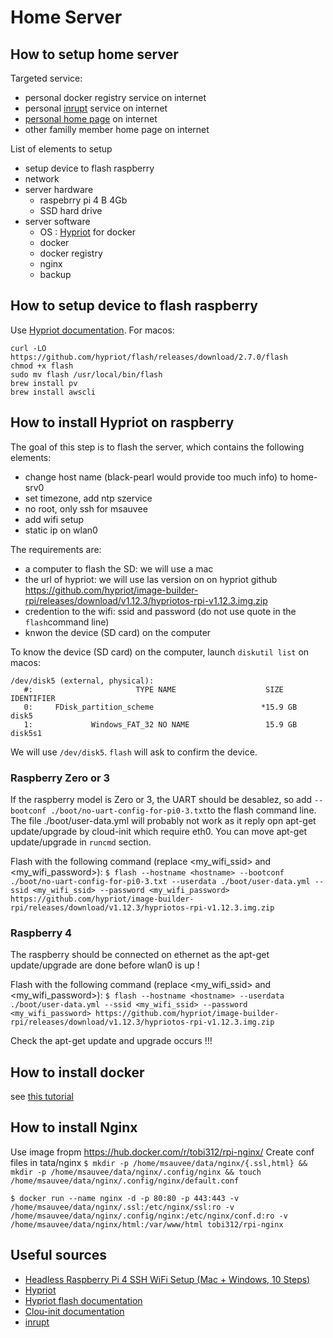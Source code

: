 # Home Server

## How to setup home server

Targeted service:
* personal docker registry service on internet
* personal [inrupt](https://inrupt.com/) service on internet
* [personal home page](http://msauvee.com) on internet
* other familly member home page on internet

List of elements to setup
* setup device to flash raspberry
* network
* server hardware
  * raspebrry pi 4 B 4Gb
  * SSD hard drive
* server software
  * OS : [Hypriot](https://blog.hypriot.com/) for docker
  * docker
  * docker registry
  * nginx
  * backup 

## How to setup device to flash raspberry

Use [Hypriot documentation](https://github.com/hypriot/flash).
For macos:
```
curl -LO https://github.com/hypriot/flash/releases/download/2.7.0/flash
chmod +x flash
sudo mv flash /usr/local/bin/flash
brew install pv
brew install awscli
```

## How to install Hypriot on raspberry

The goal of this step is to flash the server, which contains the following elements:
* change host name (black-pearl would provide too much info) to home-srv0
* set timezone, add ntp szervice
* no root, only ssh for msauvee
* add wifi setup
* static ip on wlan0

The requirements are:
* a computer to flash the SD: we will use a mac
* the url of hypriot: we will use las version on on hypriot github https://github.com/hypriot/image-builder-rpi/releases/download/v1.12.3/hypriotos-rpi-v1.12.3.img.zip
* credention to the wifi: ssid and password (do not use quote in the `flash`command line)
* knwon the device (SD card) on the computer

To know the device (SD card) on the computer, launch `diskutil list` on macos:
```
/dev/disk5 (external, physical):
   #:                       TYPE NAME                    SIZE       IDENTIFIER
   0:     FDisk_partition_scheme                        *15.9 GB    disk5
   1:             Windows_FAT_32 NO NAME                 15.9 GB    disk5s1
```
We will use `/dev/disk5`. `flash` will ask to confirm the device.

### Raspberry Zero or 3

If the raspberry model is Zero or 3, the UART should be desablez, so add `--bootconf ./boot/no-uart-config-for-pi0-3.txt`to the flash command line.
The file ./boot/user-data.yml will probably not work as it reply opn apt-get update/upgrade by cloud-init which require eth0. You can move apt-get update/upgrade in `runcmd` section.

Flash with the following command (replace <my_wifi_ssid> and <my_wifi_password>): 
`$ flash --hostname <hostname> --bootconf ./boot/no-uart-config-for-pi0-3.txt --userdata ./boot/user-data.yml --ssid <my_wifi_ssid> --password <my_wifi_password> https://github.com/hypriot/image-builder-rpi/releases/download/v1.12.3/hypriotos-rpi-v1.12.3.img.zip`


### Raspberry 4

The raspberry should be connected on ethernet as the apt-get update/upgrade are done before wlan0 is up !

Flash with the following command (replace <my_wifi_ssid> and <my_wifi_password>): 
`$ flash --hostname <hostname> --userdata ./boot/user-data.yml --ssid <my_wifi_ssid> --password <my_wifi_password> https://github.com/hypriot/image-builder-rpi/releases/download/v1.12.3/hypriotos-rpi-v1.12.3.img.zip`

Check the apt-get update and upgrade occurs !!!


## How to install docker

see [this tutorial](https://blog.hypriot.com/getting-started-with-docker-and-mac-on-the-raspberry-pi/)

## How to install Nginx

Use image fropm https://hub.docker.com/r/tobi312/rpi-nginx/
Create conf files in tata/nginx
`$ mkdir -p /home/msauvee/data/nginx/{.ssl,html} && mkdir -p /home/msauvee/data/nginx/.config/nginx && touch /home/msauvee/data/nginx/.config/nginx/default.conf`

`$ docker run --name nginx -d -p 80:80 -p 443:443 -v /home/msauvee/data/nginx/.ssl:/etc/nginx/ssl:ro -v /home/msauvee/data/nginx/.config/nginx:/etc/nginx/conf.d:ro -v /home/msauvee/data/nginx/html:/var/www/html tobi312/rpi-nginx`


## Useful sources

 * [Headless Raspberry Pi 4 SSH WiFi Setup (Mac + Windows, 10 Steps)](https://desertbot.io/blog/headless-raspberry-pi-4-ssh-wifi-setup)
 * [Hypriot](https://blog.hypriot.com/)
 * [Hypriot flash documentation](https://github.com/hypriot/flash)
 * [Clou-init documentation](https://cloudinit.readthedocs.io/en/18.3/)
 * [inrupt](https://inrupt.com/) 